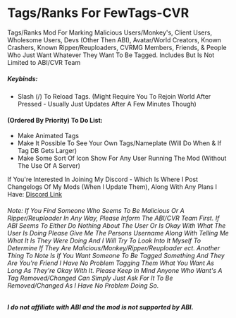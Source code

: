 # Tags/Ranks For FewTags-CVR
Tags/Ranks Mod For Marking Malicious Users/Monkey's, Client Users, Wholesome Users, Devs (Other Then ABI), Avatar/World Creators, Known Crashers, Known Ripper/Reuploaders, CVRMG Members, Friends, & People Who Just Want Whatever They Want To Be Tagged. Includes But Is Not Limited to ABI/CVR Team

##### Keybinds:
- Slash (/) To Reload Tags. (Might Require You To Rejoin World After Pressed - Usually Just Updates After A Few Minutes Though)

#### (Ordered By Priority) To Do List:
- Make Animated Tags
- Make It Possible To See Your Own Tags/Nameplate (Will Do When & If Tag DB Gets Larger)
- Make Some Sort Of Icon Show For Any User Running The Mod (Without The Use Of A Server)

If You're Interested In Joining My Discord - Which Is Where I Post Changelogs Of My Mods (When I Update Them), Along With Any Plans I Have:
[Discord Link](https://discord.gg/EN4RrZR)

###### Note: If You Find Someone Who Seems To Be Malicious Or A Ripper/Reuploader In Any Way, Please Inform The ABI/CVR Team First. If ABI Seems To Either Do Nothing About The User Or Is Okay With What The User Is Doing Please Give Me The Persons Username Along With Telling Me What It Is They Were Doing And I Will Try To Look Into It Myself To Determine If They Are Malicious/Monkey/Ripper/Reuploader ect. Another Thing To Note Is If You Want Someone To Be Tagged Something And They Are You're Friend I Have No Problem Tagging Them What You Want As Long As They're Okay With It. Please Keep In Mind Anyone Who Want's A Tag Removed/Changed Can Simply Just Ask For It To Be Removed/Changed As I Have No Problem Doing So.

##### I do not affiliate with ABI and the mod is not supported by ABI.
